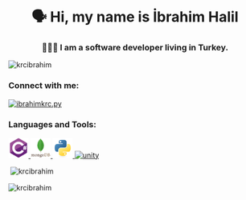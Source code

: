 <h1 align="center">🗣 Hi, my name is İbrahim Halil</h1>
<h3 align="center">👨🏻‍💻 I am a software developer living in Turkey.</h3>

<p align="left"> <img src="https://komarev.com/ghpvc/?username=krcibrahim&label=Profile%20views&color=b40e0e&style=plastic" alt="krcibrahim" /> </p>

<h3 align="left">Connect with me:</h3>
<p align="left">
<a href="https://instagram.com/ibrahimkrc.py" target="blank"><img align="center" src="https://raw.githubusercontent.com/rahuldkjain/github-profile-readme-generator/master/src/images/icons/Social/instagram.svg" alt="ibrahimkrc.py" height="30" width="40" /></a>
</p>

<h3 align="left">Languages and Tools:</h3>
<p align="left"> <a href="https://www.w3schools.com/cs/" target="_blank" rel="noreferrer"> <img src="https://raw.githubusercontent.com/devicons/devicon/master/icons/csharp/csharp-original.svg" alt="csharp" width="40" height="40"/> </a> <a href="https://www.mongodb.com/" target="_blank" rel="noreferrer"> <img src="https://raw.githubusercontent.com/devicons/devicon/master/icons/mongodb/mongodb-original-wordmark.svg" alt="mongodb" width="40" height="40"/> </a> <a href="https://www.python.org" target="_blank" rel="noreferrer"> <img src="https://raw.githubusercontent.com/devicons/devicon/master/icons/python/python-original.svg" alt="python" width="40" height="40"/> </a> <a href="https://unity.com/" target="_blank" rel="noreferrer"> <img src="https://www.vectorlogo.zone/logos/unity3d/unity3d-icon.svg" alt="unity" width="40" height="40"/> </a> </p>

<p>&nbsp;<img align="center" src="https://github-readme-stats.vercel.app/api?username=krcibrahim&show_icons=true&theme=dark&locale=en" alt="krcibrahim" /></p>

<p><img align="center" src="https://github-readme-streak-stats.herokuapp.com/?user=krcibrahim&theme=dark" alt="krcibrahim" /></p>
